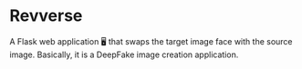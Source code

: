 # Revverse
A Flask web application 🖥 that swaps the target image face with the source image. Basically, it is a DeepFake image creation application.
